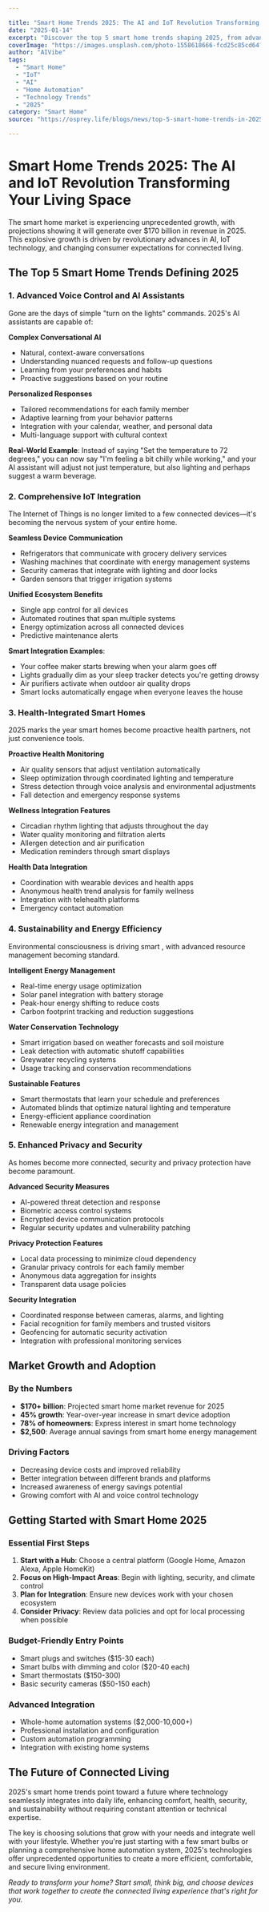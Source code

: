 ```yaml
---

title: "Smart Home Trends 2025: The AI and IoT Revolution Transforming Your Living Space"
date: "2025-01-14"
excerpt: "Discover the top 5 smart home trends shaping 2025, from advanced AI assistants to health-integrated IoT devices. The smart home market is set to exceed $170 billion this year."
coverImage: "https://images.unsplash.com/photo-1558618666-fcd25c85cd64?w=800&h=400&fit=crop&auto=format"
author: "AIVibe"
tags:
  - "Smart Home"
  - "IoT"
  - "AI"
  - "Home Automation"
  - "Technology Trends"
  - "2025"
category: "Smart Home"
source: "https://osprey.life/blogs/news/top-5-smart-home-trends-in-2025"

---
```


# Smart Home Trends 2025: The AI and IoT Revolution Transforming Your Living Space

The smart home market is experiencing unprecedented growth, with projections showing it will generate over $170 billion in revenue in 2025. This explosive growth is driven by revolutionary advances in AI, IoT technology, and changing consumer expectations for connected living.

## The Top 5 Smart Home Trends Defining 2025

### 1. Advanced Voice Control and AI Assistants

Gone are the days of simple "turn on the lights" commands. 2025's AI assistants are capable of:

**Complex Conversational AI**
- Natural, context-aware conversations
- Understanding nuanced requests and follow-up questions
- Learning from your preferences and habits
- Proactive suggestions based on your routine

**Personalized Responses**
- Tailored recommendations for each family member
- Adaptive learning from your behavior patterns
- Integration with your calendar, weather, and personal data
- Multi-language support with cultural context

**Real-World Example**: Instead of saying "Set the temperature to 72 degrees," you can now say "I'm feeling a bit chilly while working," and your AI assistant will adjust not just temperature, but also lighting and perhaps suggest a warm beverage.

### 2. Comprehensive IoT Integration

The Internet of Things is no longer limited to a few connected devices—it's becoming the nervous system of your entire home.

**Seamless Device Communication**
- Refrigerators that communicate with grocery delivery services
- Washing machines that coordinate with energy management systems
- Security cameras that integrate with lighting and door locks
- Garden sensors that trigger irrigation systems

**Unified Ecosystem Benefits**
- Single app control for all devices
- Automated routines that span multiple systems
- Energy optimization across all connected devices
- Predictive maintenance alerts

**Smart Integration Examples**:
- Your coffee maker starts brewing when your alarm goes off
- Lights gradually dim as your sleep tracker detects you're getting drowsy
- Air purifiers activate when outdoor air quality drops
- Smart locks automatically engage when everyone leaves the house

### 3. Health-Integrated Smart Homes

2025 marks the year smart homes become proactive health partners, not just convenience tools.

**Proactive Health Monitoring**
- Air quality sensors that adjust ventilation automatically
- Sleep optimization through coordinated lighting and temperature
- Stress detection through voice analysis and environmental adjustments
- Fall detection and emergency response systems

**Wellness Integration Features**
- Circadian rhythm lighting that adjusts throughout the day
- Water quality monitoring and filtration alerts
- Allergen detection and air purification
- Medication reminders through smart displays

**Health Data Integration**
- Coordination with wearable devices and health apps
- Anonymous health trend analysis for family wellness
- Integration with telehealth platforms
- Emergency contact automation

### 4. Sustainability and Energy Efficiency

Environmental consciousness is driving smart , with advanced resource management becoming standard.

**Intelligent Energy Management**
- Real-time energy usage optimization
- Solar panel integration with battery storage
- Peak-hour energy shifting to reduce costs
- Carbon footprint tracking and reduction suggestions

**Water Conservation Technology**
- Smart irrigation based on weather forecasts and soil moisture
- Leak detection with automatic shutoff capabilities
- Greywater recycling systems
- Usage tracking and conservation recommendations

**Sustainable Features**
- Smart thermostats that learn your schedule and preferences
- Automated blinds that optimize natural lighting and temperature
- Energy-efficient appliance coordination
- Renewable energy integration and management

### 5. Enhanced Privacy and Security

As homes become more connected, security and privacy protection have become paramount.

**Advanced Security Measures**
- AI-powered threat detection and response
- Biometric access control systems
- Encrypted device communication protocols
- Regular security updates and vulnerability patching

**Privacy Protection Features**
- Local data processing to minimize cloud dependency
- Granular privacy controls for each family member
- Anonymous data aggregation for insights
- Transparent data usage policies

**Security Integration**
- Coordinated response between cameras, alarms, and lighting
- Facial recognition for family members and trusted visitors
- Geofencing for automatic security activation
- Integration with professional monitoring services

## Market Growth and Adoption

### By the Numbers
- **$170+ billion**: Projected smart home market revenue for 2025
- **45% growth**: Year-over-year increase in smart device adoption
- **78% of homeowners**: Express interest in smart home technology
- **$2,500**: Average annual savings from smart home energy management

### Driving Factors
- Decreasing device costs and improved reliability
- Better integration between different brands and platforms
- Increased awareness of energy savings potential
- Growing comfort with AI and voice control technology

## Getting Started with Smart Home 2025

### Essential First Steps
1. **Start with a Hub**: Choose a central platform (Google Home, Amazon Alexa, Apple HomeKit)
2. **Focus on High-Impact Areas**: Begin with lighting, security, and climate control
3. **Plan for Integration**: Ensure new devices work with your chosen ecosystem
4. **Consider Privacy**: Review data policies and opt for local processing when possible

### Budget-Friendly Entry Points
- Smart plugs and switches ($15-30 each)
- Smart bulbs with dimming and color ($20-40 each)
- Smart thermostats ($150-300)
- Basic security cameras ($50-150 each)

### Advanced Integration
- Whole-home automation systems ($2,000-10,000+)
- Professional installation and configuration
- Custom automation programming
- Integration with existing home systems

## The Future of Connected Living

2025's smart home trends point toward a future where technology seamlessly integrates into daily life, enhancing comfort, health, security, and sustainability without requiring constant attention or technical expertise.

The key is choosing solutions that grow with your needs and integrate well with your lifestyle. Whether you're just starting with a few smart bulbs or planning a comprehensive home automation system, 2025's technologies offer unprecedented opportunities to create a more efficient, comfortable, and secure living environment.

*Ready to transform your home? Start small, think big, and choose devices that work together to create the connected living experience that's right for you.*